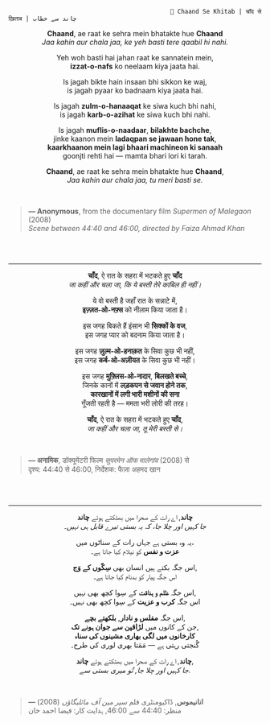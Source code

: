                                                  🌙 Chaand Se Khitab | चाँद से ख़िताब | چاند سے خطاب


<div align="center">
  
 **Chaand**, ae raat ke sehra mein bhatakte hue **Chaand**  
*Jaa kahin aur chala jaa, ke yeh basti tere qaabil hi nahi.*  

Yeh woh basti hai jahan raat ke sannatein mein,  
**izzat-o-nafs** ko neelaam kiya jaata hai.  

Is jagah bikte hain insaan bhi sikkon ke waj,  
is jagah pyaar ko badnaam kiya jaata hai.  

Is jagah **zulm-o-hanaaqat** ke siwa kuch bhi nahi,  
is jagah **karb-o-azihat** ke siwa kuch bhi nahi.  

Is jagah **muflis-o-naadaar**, **bilakhte bachche**,  
jinke kaanon mein **ladaqpan se jawaan hone tak**,  
**kaarkhaanon mein lagi bhaari machineon ki sanaah**  
goonjti rehti hai — mamta bhari lori ki tarah.  

**Chaand**, ae raat ke sehra mein bhatakte hue **Chaand**,  
*Jaa kahin aur chala jaa, tu meri basti se.*

</div>

<br>

> **— Anonymous**, from the documentary film *Supermen of Malegaon* (2008)  
> _Scene between 44:40 and 46:00, directed by Faiza Ahmad Khan_

<br>
<br>

---
<div align="center">

**चाँद**, ऐ रात के सहरा में भटकते हुए **चाँद**  
*जा कहीं और चला जा, कि ये बस्ती तेरे काबिल ही नहीं।*  

ये वो बस्ती है जहाँ रात के सन्नाटे में,  
**इज़्ज़त-ओ-नफ़्स** को नीलाम किया जाता है।  

इस जगह बिकते हैं इंसान भी **सिक्कों के वज**,  
इस जगह प्यार को बदनाम किया जाता है।  

इस जगह **ज़ुल्म-ओ-हनाक़त** के सिवा कुछ भी नहीं,  
इस जगह **कर्ब-ओ-अज़ीयत** के सिवा कुछ भी नहीं।  

इस जगह **मुफ़्लिस-ओ-नादार**, **बिलखते बच्चे**,  
जिनके कानों में **लड़कपन से जवान होने तक**,  
**कारखानों में लगी भारी मशीनों की सना**  
गूँजती रहती है — ममता भरी लोरी की तरह।  

**चाँद**, ऐ रात के सहरा में भटकते हुए **चाँद**,  
*जा कहीं और चला जा, तू मेरी बस्ती से।*

</div>

<br>

> **— अनामिक**, डॉक्यूमेंटरी फिल्म *सुपरमेन ऑफ मालेगांव* (2008) से  
> दृश्य: 44:40 से 46:00, निर्देशक: फैज़ा अहमद खान

<br>
<br>

---

<div align="center">

**چاند**, اے رات کے صحرا میں بھٹکتے ہوئے **چاند**  
*جا کہیں اور چلا جا، کہ یہ بستی تیرے قابل ہی نہیں۔*  

یہ وہ بستی ہے جہاں رات کے سناٹوں میں،  
**عزت و نفس** کو نیلام کیا جاتا ہے۔  

اس جگہ بکتے ہیں انسان بھی **سِکّوں کے وَج**,  
اس جگہ پیار کو بدنام کیا جاتا ہے۔  

اس جگہ **ظلم و ہناقت** کے سِوا کچھ بھی نہیں,  
اس جگہ **کرب و عزیت** کے سِوا کچھ بھی نہیں۔  

اس جگہ **مفلس و نادار**, **بلکھتے بچے**,  
جن کے کانوں میں **لڑاقپن سے جوان ہونے تک**,  
**کارخانوں میں لگی بھاری مشینوں کی سناہ**  
گُنجتی رہتی ہے — مَمَتا بھری لوری کی طرح۔  

**چاند**, اے رات کے صحرا میں بھٹکتے ہوئے **چاند**,  
*جا کہیں اور چلا جا, تُو میری بستی سے.*

</div>

<br>

> **— انانیموس**, ڈاکیومنٹری فلم *سپر مین آف مائلیگاؤں* (2008)  
> منظر: 44:40 سے 46:00, ہدایت کار: فیضا احمد خان

<br>
<br>
